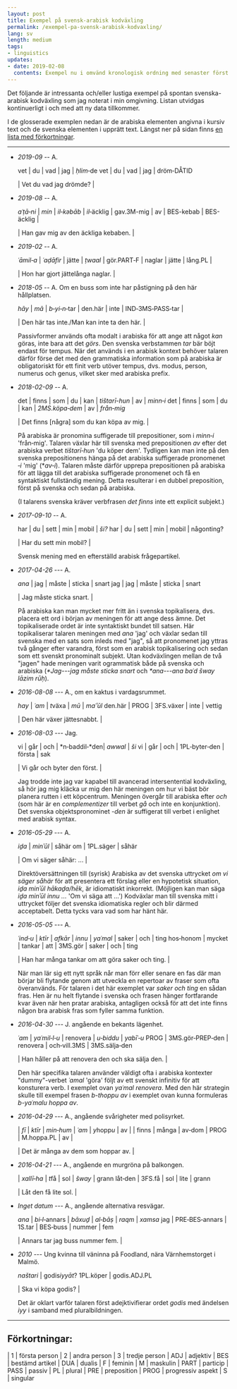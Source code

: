 ```yaml
---
layout: post
title: Exempel på svensk-arabisk kodväxling
permalink: /exempel-pa-svensk-arabisk-kodvaxling/
lang: sv
length: medium
tags:
- linguistics
updates:
- date: 2019-02-08
  contents: Exempel nu i omvänd kronologisk ordning med senaster först.
---
```


Det följande är intressanta och/eller lustiga exempel på spontan svenska-arabisk kodväxling som jag noterat i min omgivning. Listan utvidgas kontinuerligt i och med att ny data tillkommer.

I de glosserade exemplen nedan är de arabiska elementen angivna i kursiv text och de svenska elementen i upprätt text. Längst ner på sidan finns [en lista med förkortningar](#förkortningar).

<!-- (All hyphens in glosses no breaking U+2011: s/-/‑/g) -->

---- 

- *2019-09* -- A.

  vet | du | vad | jag | *ḥlim*‑de
  vet | du | vad | jag | dröm‑DÅTID

  | Vet du vad jag drömde? |

- *2019-08* -- A.

  *aʿṭā‑ni* | *min* | *il‑kəbāb* | *il*‑äcklig |
  gav.3M-mig | av | BES-kebab | BES-äcklig |

  | Han gav mig av den äckliga kebaben. |

- *2019-02* -- A.

  *ʿāmil‑a* | *ʿaḍāfir* | jätte | *ṭwaal* |
  gör.PART‑F | naglar | jätte | lång.PL |

  | Hon har gjort jättelånga naglar. |

- *2018-05* -- A. Om en buss som inte har påstigning på den här hållplatsen.

  *hāy*   | *mā* | *b‑yi‑n*‑tar       |
  den.här | inte | IND‑3MS‑PASS‑tar |

  | Den här tas inte./Man kan inte ta den här. | 

  Passivformer används ofta modalt i arabiska för att ange att något *kan* göras, inte bara att det *görs*. Den svenska verbstammen *tar* bär böjt endast för tempus. När det används i en arabisk kontext behöver talaren därför förse det med den grammatiska information som på arabiska är obligatoriskt för ett finit verb utöver tempus, dvs. modus, person, numerus och genus, vilket sker med arabiska prefix.

- *2018-02-09* -- A.

  det | finns | som | du | kan | *tištarī-hun* | av | *minn‑i*
  det | finns | som | du | kan | *2MS.köpa‑dem* | av | *från‑mig*

  | Det finns [några] som du kan köpa av mig. |

  På arabiska är pronomina suffigerade till prepositioner, som i *minn‑i* 'från‑mig'. Talaren växlar här till svenska med prepositionen *av* efter det arabiska verbet *tištarī‑hun* 'du köper dem'. Tydligen kan man inte på den svenska prepositionens hänga på det arabiska suffigerade pronomenet *‑i* 'mig' (\**av‑i*). Talaren måste därför upprepa prepositionen på arabiska för att lägga till det arabiska suffigerade pronomenet och få en syntaktiskt fullständig mening. Detta resulterar i en dubbel preposition, först på svenska och sedan på arabiska.

  (I talarens svenska kräver verbfrasen *det finns* inte ett explicit subjekt.)

- *2017-09-10* -- A. 

    har | du | sett | min | mobil | *ši?* 
    har | du | sett | min | mobil | någonting? 

    | Har du sett min mobil? | 

    Svensk mening med en efterställd arabisk frågepartikel.

- *2017-04-26* --- A.

    *ana* | jag | måste | sticka | snart
    jag   | jag | måste | sticka | snart

    | Jag måste sticka snart.  |

    På arabiska kan man mycket mer fritt än i svenska topikalisera, dvs. placera ett ord i början av meningen för att ange dess ämne. Det topikaliserade ordet är inte syntaktiskt bundet till satsen. Här topikaliserar talaren meningen med *ana* 'jag' och växlar sedan till svenska med en sats som inleds med "jag", så att pronomenet jag yttras två gånger efter varandra, först som en arabisk topikalisering och sedan som ett svenskt pronominalt subjekt. Utan kodväxlingen mellan de två "jagen" hade meningen varit ogrammatisk både på svenska och arabiska (*\*Jag---jag måste sticka snart* och *\*ana---ana baʿd šway lāzim rūḥ*).

- *2016-08-08* --- A., om en kaktus i vardagsrummet.

    *hay* | *ʿam* | *t*växa | *mū* | *maʿʾūl*
    den.här | PROG | 3FS.växer | inte | vettig

    | Den här växer jättesnabbt. |


- *2016-08-03* --- Jag.

    vi | går | och | *n‑baddil‑*den| *awwal* | *ši*
    vi | går | och | 1PL‑byter‑den | första | sak

    | Vi går och byter den först. |

    Jag trodde inte jag var kapabel till avancerad intersentential kodväxling, så hör jag mig kläcka ur mig den här meningen om hur vi bäst bör planera rutten i ett köpcentrum. Meningen övergår till arabiska efter *och* (som här är en *complementizer* till verbet *gå* och inte en konjunktion). Det svenska objektspronominet *-den* är  suffigerat till verbet i enlighet med arabisk syntax.

- *2016-05-29* --- A.

    *iḏa* | *minʾūl* | såhär
    om | 1PL.säger | såhär

    | Om vi säger såhär: ... |

    Direktöversättningen till (syrisk) Arabiska av det svenska uttrycket *om vi säger såhär* för att presentera ett förslag eller en hypotetisk situation, *iḏa minʾūl hākaḏa/hēk*, är idiomatiskt inkorrekt. (Möjligen kan man säga *iḏa minʾūl innu ...* 'Om vi säga att ...') Kodväxlar man till svenska mitt i uttrycket följer det svenska idiomatiska regler och blir därmed acceptabelt. Detta tycks vara vad som har hänt här.

- *2016-05-05* --- A.

    *ʿind‑u* | *ktīr* | *afkār* | *innu* | *yaʿmal* | saker | och | ting
    hos‑honom | mycket | tankar | att | 3MS.gör | saker | och | ting

    | Han har många tankar om att göra saker och ting. |

    När man lär sig ett nytt språk når man förr eller senare en fas där man börjar bli flytande genom att utveckla en repertoar av fraser som ofta överanvänds. För talaren i det här exemplet var *saker och ting* en sådan fras. Hen är nu helt flytande i svenska och frasen hänger fortfarande kvar även när hen pratar arabiska, antagligen också för att det inte finns någon bra arabisk fras som fyller samma funktion.

- *2016-04-30* --- J. angående en bekants lägenhet.

    *ʿam* | *yaʿmil‑l‑u* | renovera | *u‑biddu* | *yabīʿ‑u*
    PROG | 3MS.gör‑PREP‑den | renovera | och‑vill.3MS | 3MS.sälja‑den

    | Han håller på att renovera den och ska sälja den. |

    Den här specifika talaren använder väldigt ofta i arabiska kontexter "dummy"-verbet *ʿamal* 'göra' följt av ett svenskt infinitiv för att konsturera verb. I exemplet ovan *yaʿmal renovera*. Med den här strategin skulle till exempel frasen  *b-thoppu av* i exemplet ovan kunna formuleras *b-yaʿmalu hoppa av*.


- *2016-04-29* --- A., angående svårigheter med polisyrket.

    | *fī* | *ktīr* | *min‑hum* | *ʿam* | *y*hopp*u* | av |
    | finns | många | av‑dom | PROG | M.hoppa.PL | av |

    | Det är många av dem som hoppar av. |

- *2016-04-21* --- A., angående en murgröna på balkongen.

    | *xallī‑ha* | *t*få | sol | *šway* | grann
    låt‑den | 3FS.få | sol | lite | grann

    | Låt den få lite sol. |


- *Inget datum* --- A., angående alternativa resvägar.

    *ana* | *bi‑l*‑annars | *bāxuḏ* | *al‑bāṣ* | *raqm* | *xamsa*
    jag | PRE‑BES‑annars | 1S.tar | BES‑buss | nummer | fem
    
    | Annars tar jag buss nummer fem. |

- *2010* --- Ung kvinna till väninna på Foodland, nära Värnhemstorget i Malmö.

    *naštari* | godis*iyyāt*?
    1PL.köper | godis.ADJ.PL

    | Ska vi köpa godis? |

    Det är oklart varför talaren först adejktivifierar ordet *godis* med ändelsen *iyy* i samband med pluralbildningen.

---

## Förkortningar:

| 1    | första person
| 2    | andra person
| 3    | tredje person
| ADJ  | adjektiv
| BES  | bestämd artikel
| DUA  | dualis
| F    | feminin
| M    | maskulin
| PART | particip
| PASS | passiv
| PL   | plural
| PRE  | preposition
| PROG | progressiv aspekt
| S    | singular
